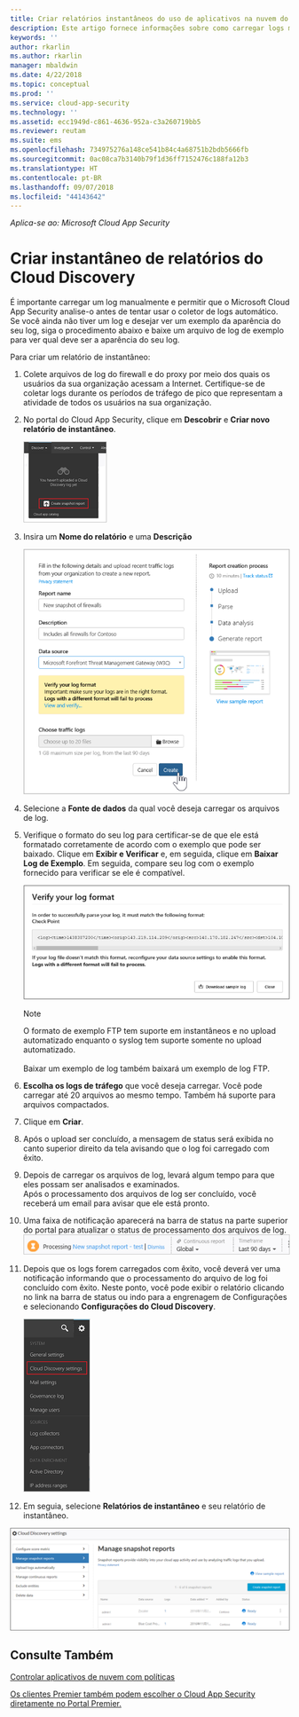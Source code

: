 ```yaml
---
title: Criar relatórios instantâneos do uso de aplicativos na nuvem do Cloud Discovery | Microsoft Docs
description: Este artigo fornece informações sobre como carregar logs manualmente para criar um relatório de instantâneo de seus aplicativos do Cloud Discovery.
keywords: ''
author: rkarlin
ms.author: rkarlin
manager: mbaldwin
ms.date: 4/22/2018
ms.topic: conceptual
ms.prod: ''
ms.service: cloud-app-security
ms.technology: ''
ms.assetid: ecc1949d-c861-4636-952a-c3a260719bb5
ms.reviewer: reutam
ms.suite: ems
ms.openlocfilehash: 734975276a148ce541b84c4a68751b2bdb5666fb
ms.sourcegitcommit: 0ac08ca7b3140b79f1d36ff7152476c188fa12b3
ms.translationtype: HT
ms.contentlocale: pt-BR
ms.lasthandoff: 09/07/2018
ms.locfileid: "44143642"
---
```

*Aplica-se ao: Microsoft Cloud App Security*


# <a name="create-snapshot-cloud-discovery-reports"></a>Criar instantâneo de relatórios do Cloud Discovery
É importante carregar um log manualmente e permitir que o Microsoft Cloud App Security analise-o antes de tentar usar o coletor de logs automático.
Se você ainda não tiver um log e desejar ver um exemplo da aparência do seu log, siga o procedimento abaixo e baixe um arquivo de log de exemplo para ver qual deve ser a aparência do seu log.


Para criar um relatório de instantâneo:
  
1. Colete arquivos de log do firewall e do proxy por meio dos quais os usuários da sua organização acessam a Internet. Certifique-se de coletar logs durante os períodos de tráfego de pico que representam a atividade de todos os usuários na sua organização.  
  
2. No portal do Cloud App Security, clique em **Descobrir** e **Criar novo relatório de instantâneo**.  
  
   ![Criar novo relatório de instantâneo](./media/create-new-snapshot-report.png)
     
3. Insira um **Nome do relatório** e uma **Descrição**
  
    ![Novo relatório de instantâneo](./media/new-snapshot-report.png) 

4. Selecione a **Fonte de dados** da qual você deseja carregar os arquivos de log.  
  
5. Verifique o formato do seu log para certificar-se de que ele está formatado corretamente de acordo com o exemplo que pode ser baixado. Clique em **Exibir e Verificar** e, em seguida, clique em **Baixar Log de Exemplo**. Em seguida, compare seu log com o exemplo fornecido para verificar se ele é compatível. 

   ![Verifique o formato do seu log](./media/cloud-discovery-snapshot-verify.png)  

   > [!NOTE]
   > O formato de exemplo FTP tem suporte em instantâneos e no upload automatizado enquanto o syslog tem suporte somente no upload automatizado.<br></br>
   Baixar um exemplo de log também baixará um exemplo de log FTP.


6. **Escolha os logs de tráfego** que você deseja carregar. Você pode carregar até 20 arquivos ao mesmo tempo. Também há suporte para arquivos compactados.  
  
7. Clique em **Criar**.  

8. Após o upload ser concluído, a mensagem de status será exibida no canto superior direito da tela avisando que o log foi carregado com êxito.  
  
9. Depois de carregar os arquivos de log, levará algum tempo para que eles possam ser analisados e examinados.  
   Após o processamento dos arquivos de log ser concluído, você receberá um email para avisar que ele está pronto. 
  
10. Uma faixa de notificação aparecerá na barra de status na parte superior do portal para atualizar o status de processamento dos arquivos de log.  
    ![barra de menus do arquivo de log de processamento](./media/processing-log-file-menu-bar.png) 
   
11. Depois que os logs forem carregados com êxito, você deverá ver uma notificação informando que o processamento do arquivo de log foi concluído com êxito. Neste ponto, você pode exibir o relatório clicando no link na barra de status ou indo para a engrenagem de Configurações e selecionando **Configurações do Cloud Discovery**.   
  
     ![Guia Configurações de descoberta](./media/discovery-settings-tab.png)
12. Em seguia, selecione **Relatórios de instantâneo** e seu relatório de instantâneo.
 
![gerenciamento de relatório de instantâneo](./media/snapshot-report-managment.png)

  
      
## <a name="see-also"></a>Consulte Também  
[Controlar aplicativos de nuvem com políticas](control-cloud-apps-with-policies.md)   

[Os clientes Premier também podem escolher o Cloud App Security diretamente no Portal Premier.](https://premier.microsoft.com/)  
    
      
  